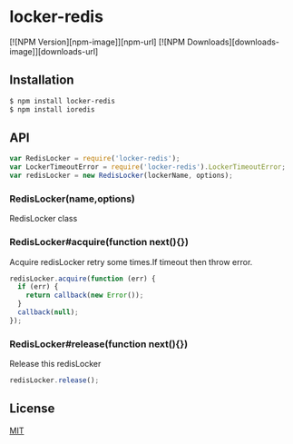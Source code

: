 # locker-redis

[![NPM Version][npm-image]][npm-url]
[![NPM Downloads][downloads-image]][downloads-url]

## Installation

```bash
$ npm install locker-redis
$ npm install ioredis
```

## API


```js
var RedisLocker = require('locker-redis');
var LockerTimeoutError = require('locker-redis').LockerTimeoutError;
var redisLocker = new RedisLocker(lockerName, options);
```

### RedisLocker(name,options)

RedisLocker class

### RedisLocker#acquire(function next(){})
 
Acquire redisLocker retry some times.If timeout then throw error.

```js
redisLocker.acquire(function (err) {
  if (err) {
    return callback(new Error());
  }
  callback(null);
});
```

### RedisLocker#release(function next(){})

Release this redisLocker

```js
redisLocker.release();
```


## License

[MIT](LICENSE)